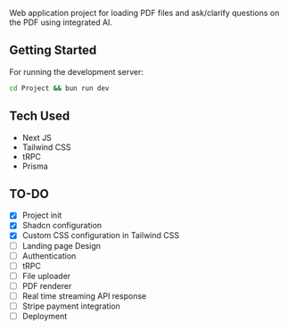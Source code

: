 Web application project for loading PDF files and ask/clarify questions on the PDF using integrated AI.

## Getting Started

For running the development server:

```bash
cd Project && bun run dev
```

## Tech Used

- Next JS
- Tailwind CSS
- tRPC 
- Prisma

## TO-DO
- [x] Project init
- [x] Shadcn configuration
- [x] Custom CSS configuration in Tailwind CSS
- [ ] Landing page Design
- [ ] Authentication
- [ ] tRPC
- [ ] File uploader
- [ ] PDF renderer
- [ ] Real time streaming API response
- [ ] Stripe payment integration
- [ ] Deployment